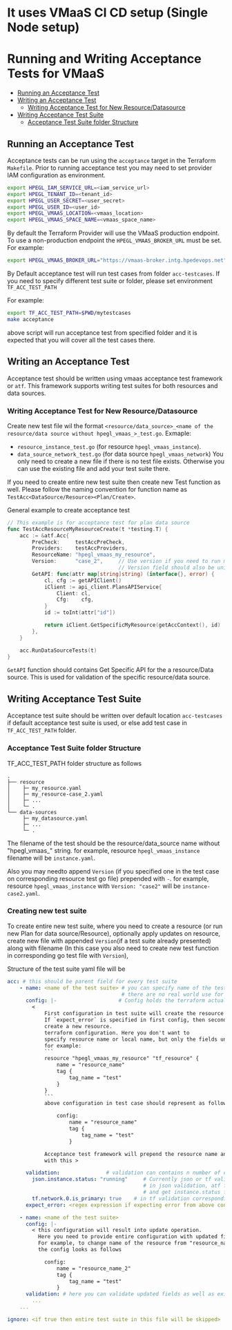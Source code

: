 # It uses VMaaS CI CD setup (Single Node setup)
# Running and Writing Acceptance Tests for VMaaS
- [Running an Acceptance Test](#running-an-acceptance-test)
- [Writing an Acceptance Test](#writing-an-acceptance-test)
    - [Writing Acceptance Test for New Resource/Datasource](#writing-acceptance-test-for-new-resource-datasource)
- [Writing Acceptance Test Suite](#writing-acceptance-test-suite)
    - [Acceptance Test Suite folder Structure](#acceptance-test-suite-folder-structure)

## Running an Acceptance Test

Acceptance tests can be run using the `acceptance` target in the Terraform
`Makefile`. Prior to running acceptance test you may need to set provider
IAM configuration as environment.

```bash
export HPEGL_IAM_SERVICE_URL=<iam_service_url>
export HPEGL_TENANT_ID=<tenant_id>
export HPEGL_USER_SECRET=<user_secret>
export HPEGL_USER_ID=<user_id>
export HPEGL_VMAAS_LOCATION=<vmaas_location>
export HPEGL_VMAAS_SPACE_NAME=<vmaas_space_name>
```

By default the Terraform Provider will use the VMaaS production endpoint. To
use a non-production endpoint the `HPEGL_VMAAS_BROKER_URL` must be set. For
example:
```bash
export HPEGL_VMAAS_BROKER_URL="https://vmaas-broker.intg.hpedevops.net"
```

By Default acceptance test will run test cases from folder `acc-testcases`.
If you need to specify different test suite or folder, please set environment
`TF_ACC_TEST_PATH`

For example:
```bash
export TF_ACC_TEST_PATH=$PWD/mytestcases
make acceptance
```
above script will run acceptance test from specified folder and it is expected that
you will cover all the test cases there.


## Writing an Acceptance Test

Acceptance test should be written using vmaas acceptance test framework or `atf`. This
framework supports writing test suites for both resources and data sources.

### Writing Acceptance Test for New Resource/Datasource

Create new test file wil the format `<resource/data_source>_<name of the resource/data source without hpegl_vmaas_>_test.go`.
Exmaple:
- `resource_instance_test.go` (for resource `hpegl_vmaas_instance`).
- `data_source_network_test.go` (for data source `hpegl_vmaas_network`)
You only need to create a new file if there is no test file exists. Otherwise you can use the existing file
and add your test suite there.

If you need to create entire new test suite then create new Test function as well.
Please follow the naming convention for function name as `TestAcc<DataSource/Resource><Plan/Create>`.

General example to create acceptance test
```go
// This example is for acceptance test for plan data source
func TestAccResourceMyResourceCreate(t *testing.T) {
	acc := &atf.Acc{
		PreCheck:     testAccPreCheck,
		Providers:    testAccProviders,
		ResourceName: "hpegl_vmaas_my_resource",
        Version:      "case_2",     // Use version if you need to run multiple step cases, if not then skip this field
                                    // Version field should also be unique
		GetAPI: func(attr map[string]string) (interface{}, error) {
			cl, cfg := getAPIClient()
			iClient := api_client.PlansAPIService{
				Client: cl,
				Cfg:    cfg,
			}
			id := toInt(attr["id"])

			return iClient.GetSpecificMyResource(getAccContext(), id)
		},
	}

	acc.RunDataSourceTests(t)
}
```

`GetAPI` function should contains Get Specific API for the a resource/Data source. This is
used for validation of the specific resource/data source.

## Writing Acceptance Test Suite

Acceptance test suite should be written over default location `acc-testcases` if default acceptance
test suite is used, or else add test case in `TF_ACC_TEST_PATH` folder.

### Acceptance Test Suite folder Structure

TF_ACC_TEST_PATH folder structure as follows

    .
    ├── resource
    │    ├─ my_resource.yaml
    │    ├─ my_resource-case_2.yaml
    │    ├─ ...
    │    └─ .
    └── data-sources
         ├─ my_datasource.yaml
         ├─ ...
         └─ .

The filename of the test should be the resource/data_source name without "hpegl_vmaas_" string.
for example, resource `hpegl_vmaas_instance` filename will be `instance.yaml`.

Also you may needto append `Version` (if you specified one in the test case on corresponding resource test go file)
prepended with `-`.
for example, resource `hpegl_vmaas_instance` with `Version: "case2"` will be `instance-case2.yaml`.

### Creating new test suite

To create entire new test suite, where you need to create a resource (or run new Plan for data source/Resource),
optionally apply updates on resource, create new file with appended `Version`(if a test suite already presented)
along with filename (In this case you also need to create new test function in corresponding go test file with `Version`),

Structure of the test suite yaml file will be
```yml
acc: # this should be parent field for every test suite
    - name: <name of the test suite> # you can specify name of the test suite here, Apart from the readability
                                     # there are no real world use for the 'name' field
      config: |-                    # Config holds the terraform actual configuration.
        <
            First configuration in test suite will create the resource and rest will update the resource.
            If `expect_error` is specified in first config, then second configuration will be used to
            create a new resource.
            terraform configuration. Here you don't want to
            specify resource name or local name, but only the fields under it.
            for example:
            ```
            resource "hpegl_vmaas_my_resource" "tf_resource" {
                name = "resource_name"
                tag {
                    tag_name = "test"
                }
            }
            ```
            above configuration in test case should represent as follows

                config:
                    name = "resource_name"
                    tag {
                        tag_name = "test"
                    }

            Acceptance test framework will prepend the resource name and local name along
            with this >

      validation:               # validation can contains n number of child validations
        json.instance.status: "running"     # Currently json or tf validations are supported
                                            # in json validation, atf framework will call get API for instance with ID of the created instance
                                            # and get instance.status field from response json and check equality to "running"
        tf.network.0.is_primary: true    # in tf validation corresponding field in state field is compared to RHS
      expect_error: <regex expression if expecting error from above configuration>

    - name: <name of the test suite>
      config: |-
        < this configuration will result into update operation.
          Here you need to provide entire configuration with updated fields
          For example, to change name of the resource from "resource_name" to "resource_name_2"
          the config looks as follows

            config:
                name = "resource_name_2"
                tag {
                    tag_name = "test"
                }
      validation: # here you can validate updated fields as well as existing fields
        ...
    ...

ignore: <if true then entire test suite in this file will be skipped>
```
